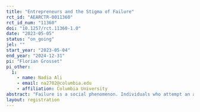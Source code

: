 ```yaml
---
title: "Entrepreneurs and the Stigma of Failure"
rct_id: "AEARCTR-0011360"
rct_id_num: "11360"
doi: "10.1257/rct.11360-1.0"
date: "2023-05-05"
status: "on_going"
jel: ""
start_year: "2023-05-04"
end_year: "2024-12-31"
pi: "Florian Grosset"
pi_other:
  1:
    - name: Nadia Ali
    - email: na2702@columbia.edu
    - affiliation: Columbia University
abstract: "Failure is a social phenomenon. Individuals who attempt an activity and fail visibly have to face a social cost: the stigma of failure. By increasing the cost of visible failures, this stigma may distort individuals’ behaviors. In this study, we investigate the empirical relevance of this hypothesis in a natural, high-stake field setting in urban Cote d’Ivoire: women’s entrepreneurship. Our study has two core objectives. The first is to evaluate if and by how much the stigma of failure may hamper female entrepreneurship. The second is to test an alternative entrepreneurship training module specifically designed to alleviate this barrier."
layout: registration
---
```


